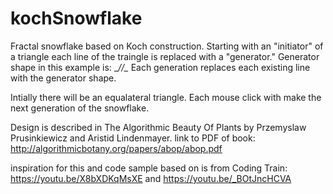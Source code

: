 # kochSnowflake

Fractal snowflake based on Koch construction.
Starting with an "initiator" of a triangle each line of the traingle is replaced with a "generator."
Generator shape in this example is: __//\__ 
Each generation replaces each existing line with the generator shape.  

Intially there will be an equalateral triangle.  Each mouse click with make the next generation of the snowflake.

Design is described in The Algorithmic Beauty Of Plants  by Przemyslaw Prusinkiewicz and Aristid Lindenmayer.
link to PDF of book: 
http://algorithmicbotany.org/papers/abop/abop.pdf

inspiration for this and code sample based on is from Coding Train:
https://youtu.be/X8bXDKqMsXE
and
https://youtu.be/_BOtJncHCVA
